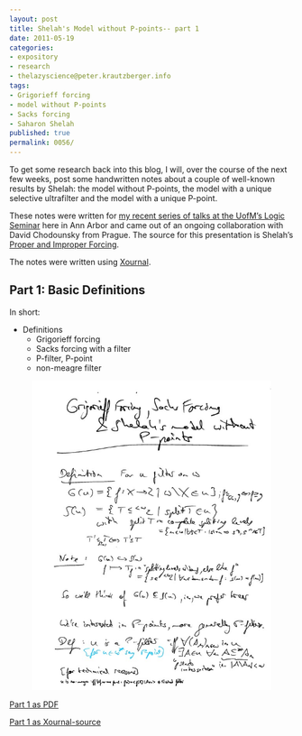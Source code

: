 ```yaml
---
layout: post
title: Shelah's Model without P-points-- part 1
date: 2011-05-19
categories:
- expository
- research
- thelazyscience@peter.krautzberger.info
tags:
- Grigorieff forcing
- model without P-points
- Sacks forcing
- Saharon Shelah
published: true
permalink: 0056/
---
```


To get some research back into this blog, I will, over the course of the next few weeks, post some handwritten notes about a couple of well-known results by Shelah: the model without P-points, the model with a unique selective ultrafilter and the model with a unique P-point.

These notes were written for [my recent series of talks at the UofM’s Logic Seminar](https://settheorytalks.wordpress.com/2011/05/18/university-of-michigan-logic-seminar/) here in Ann Arbor and came out of an ongoing collaboration with David Chodounsky from Prague. The source for this presentation is Shelah’s [Proper and Improper Forcing](http://projecteuclid.org/DPubS?service=UI&version=1.0&verb=Display&handle=euclid.pl/1235419814).

The notes were written using [Xournal](http://xournal.sourceforge.net/).

## Part 1: Basic Definitions

In short:

*   Definitions
    *   Grigorieff forcing
    *   Sacks forcing with a filter
    *   P-filter, P-point
    *   non-meagre filter


<figure>
<a href="/assets/2011/pg_0001.jpg">
  <img alt="screenshot of page 1" src="/assets/2011/pg_0001.jpg"/>
</a>
</figure>

[Part 1 as PDF](/assets/2011/pg_0001.pdf)

[Part 1 as Xournal-source](/assets/2011/pg_0001.xoj)
